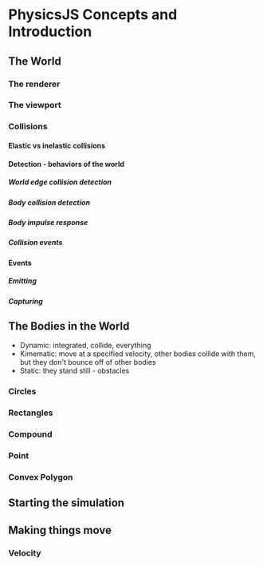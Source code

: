 # PhysicsJS Concepts and Introduction

## The World

### The renderer
### The viewport

### Collisions

#### Elastic vs inelastic collisions

#### Detection - behaviors of the world

##### World edge collision detection
##### Body collision detection
##### Body impulse response
##### Collision events

#### Events

##### Emitting
##### Capturing

## The Bodies in the World

* Dynamic: integrated, collide, everything
* Kimematic: move at a specified velocity, other bodies collide with them, but they don't bounce off of other bodies
* Static: they stand still - obstacles

### Circles

### Rectangles

### Compound

### Point

### Convex Polygon

## Starting the simulation

## Making things move

### Velocity